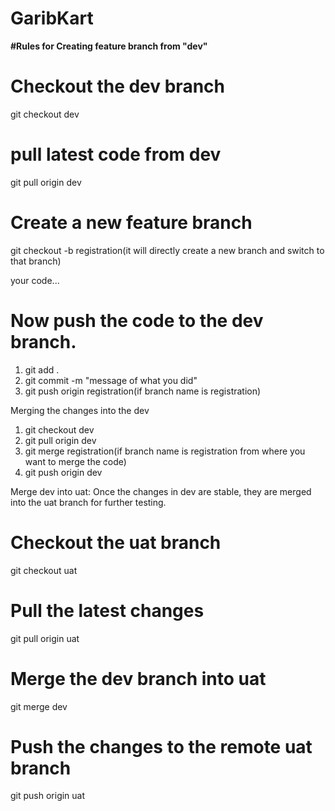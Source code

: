 # GaribKart

**#Rules for Creating feature branch from "dev"**

# Checkout the dev branch
git checkout dev

# pull latest code from dev
git pull origin dev

# Create a new feature branch
git checkout -b registration(it will directly create a new branch and switch to that branch)

your code...

# Now push the code to the dev branch.
1. git add .
2. git commit -m "message of what you did"
3. git push origin registration(if branch name is registration)

Merging the changes into the dev
1. git checkout dev
2. git pull origin dev
3. git merge registration(if branch name is registration from where you want to merge the code)
4. git push origin dev

Merge dev into uat:
Once the changes in dev are stable, they are merged into the uat branch for further testing.

# Checkout the uat branch
git checkout uat

# Pull the latest changes
git pull origin uat

# Merge the dev branch into uat
git merge dev

# Push the changes to the remote uat branch
git push origin uat



